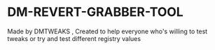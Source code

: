 # DM-REVERT-GRABBER-TOOL
Made by DMTWEAKS , Created to help everyone who's willing to test tweaks or try and test different registry values 
